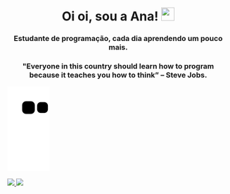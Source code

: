 <h1 align="center">Oi oi, sou a Ana! <img src="https://raw.githubusercontent.com/MartinHeinz/MartinHeinz/master/wave.gif" width="30px" height="30px"></h1>




<h3 align="center">Estudante de programação, cada dia aprendendo um pouco mais.</h3>
<h3 align="center">"Everyone in this country should learn how to program because it teaches you how to think” – Steve Jobs.</h3>


![Snake animation](https://github.com/rafaballerini/rafaballerini/blob/output/github-contribution-grid-snake.svg)

<a href="https://github.com/anaazzevedo">
  <img height="150em" src="https://github-readme-stats-eight-theta.vercel.app/api?username=anaazzevedo&show_icons=true&theme=dracula&include_all_commits=true&count_private=true"/>
  <img height="150em" src="https://github-readme-stats-eight-theta.vercel.app/api/top-langs/?username=anaazzevedo&layout=compact&langs_count=8&theme=dracula"/>
